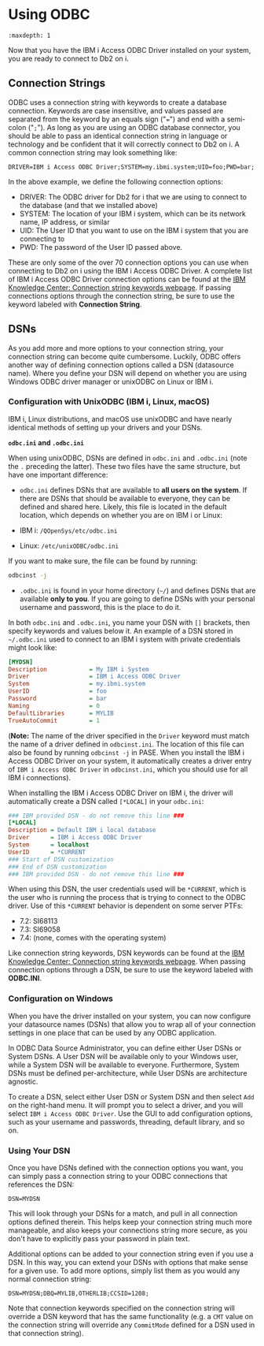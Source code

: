 # Using ODBC

```{toctree}
:maxdepth: 1
```

Now that you have the IBM i Access ODBC Driver installed on your system, you are
ready to connect to Db2 on i.

## Connection Strings

ODBC uses a connection string with keywords to create a database connection.
Keywords are case insensitive, and values passed are separated from the keyword
by an equals sign ("`=`") and end with a semi-colon ("`;`"). As long as you are
using an ODBC database connector, you should be able to pass an identical
connection string in language or technology and be confident that it will
correctly connect to Db2 on i. A common connection string may look something like:

```ODBC connection string
DRIVER=IBM i Access ODBC Driver;SYSTEM=my.ibmi.system;UID=foo;PWD=bar;
```

In the above example, we define the following connection options:

* DRIVER: The ODBC driver for Db2 for i that we are using to connect to the
database (and that we installed above)
* SYSTEM: The location of your IBM i system, which can be its network name, IP
address, or similar
* UID: The User ID that you want to use on the IBM i system that you are
connecting to
* PWD: The password of the User ID passed above.

These are only some of the over 70 connection options you can use when
connecting to Db2 on i using the IBM i Access ODBC Driver. A complete list of
IBM i Access ODBC Driver connection options can be found at the
[IBM Knowledge Center: Connection string keywords webpage](https://www.ibm.com/support/knowledgecenter/ssw_ibm_i_74/rzaik/connectkeywords.htm).
If passing connections options through the connection string, be sure to use the
keyword labeled with **Connection String**.

## DSNs

As you add more and more options to your connection string, your connection
string can become quite cumbersome. Luckily, ODBC offers another way of defining
connection options called a DSN (datasource name). Where you define your DSN
will depend on whether you are using Windows ODBC driver manager or unixODBC on
Linux or IBM i.

### Configuration with UnixODBC (IBM i, Linux, macOS)

IBM i, Linux distributions, and macOS use unixODBC and have nearly identical
methods of setting up your drivers and your DSNs.

**`odbc.ini` and `.odbc.ini`**

When using unixODBC, DSNs are defined in `odbc.ini` and `.odbc.ini` (note the
`.` preceding the latter). These two files have the same structure, but have one
important difference:

* `odbc.ini` defines DSNs that are available to **all users on the system**.
If there are DSNs that should be available to everyone, they can be defined and
shared here. Likely, this file is located in the default location, which depends
on whether you are on IBM i or Linux:

* IBM i: `/QOpenSys/etc/odbc.ini`
* Linux: `/etc/unixODBC/odbc.ini`

If you want to make sure, the file can be found by running:

```bash
odbcinst -j
```

* `.odbc.ini` is found in your home directory (`~/`) and defines DSNs that are
available **only to you**. If you are going to define DSNs with your personal
username and password, this is the place to do it.

In both `odbc.ini` and `.odbc.ini`, you name your DSN with `[]` brackets, then
specify keywords and values below it. An example of a DSN stored in
`~/.odbc.ini` used to connect to an IBM i system with private credentials might
look like:

```ini
[MYDSN]
Description            = My IBM i System
Driver                 = IBM i Access ODBC Driver
System                 = my.ibmi.system
UserID                 = foo
Password               = bar
Naming                 = 0
DefaultLibraries       = MYLIB
TrueAutoCommit         = 1
```

(**Note:** The name of the driver specified in the `Driver` keyword must match
the name of a driver defined in `odbcinst.ini`. The location of this file can
also be found by running `odbcinst -j` in PASE. When you install the IBM i
Access ODBC Driver on your system, it automatically creates a driver entry of
`IBM i Access ODBC Driver` in `odbcinst.ini`, which you should use for all
IBM i connections).

When installing the IBM i Access ODBC Driver on IBM i, the driver will
automatically create a DSN called `[*LOCAL]` in your `odbc.ini`:

```ini
### IBM provided DSN - do not remove this line ###
[*LOCAL]
Description = Default IBM i local database
Driver      = IBM i Access ODBC Driver
System      = localhost
UserID      = *CURRENT
### Start of DSN customization
### End of DSN customization
### IBM provided DSN - do not remove this line ###
```

When using this DSN, the user credentials used will be `*CURRENT`, which is the
user who is running the process that is trying to connect to the ODBC driver.
Use of this `*CURRENT` behavior is dependent on some server PTFs:

* 7.2: SI68113
* 7.3: SI69058
* 7.4: (none, comes with the operating system)

Like connection string keywords, DSN keywords can be found at the
[IBM Knowledge Center: Connection string keywords webpage](https://www.ibm.com/support/knowledgecenter/ssw_ibm_i_74/rzaik/connectkeywords.htm).
When passing connection options through a DSN, be sure to use the keyword
labeled with **ODBC.INI**.

### Configuration on Windows

When you have the driver installed on your system, you can now configure your
datasource names (DSNs) that allow you to wrap all of your connection settings
in one place that can be used by any ODBC application.

In ODBC Data Source Administrator, you can define either User DSNs or System
DSNs. A User DSN will be available only to your Windows user, while a System DSN
will be available to everyone. Furthermore, System DSNs must be defined
per-architecture, while User DSNs are architecture agnostic.

To create a DSN, select either User DSN or System DSN and then select `Add` on
the right-hand menu. It will prompt you to select a driver, and you will select
`IBM i Access ODBC Driver`. Use the GUI to add configuration options, such as
your username and passwords, threading, default library, and so on.

### Using Your DSN

Once you have DSNs defined with the connection options you want, you can simply
pass a connection string to your ODBC connections that references the DSN:

```ODBC connection string
DSN=MYDSN
```

This will look through your DSNs for a match, and pull in all connection options
defined therein. This helps keep your connection string much more manageable,
and also keeps your connections string more secure, as you don't have to
explicitly pass your password in plain text.

Additional options can be added to your connection string even if you use a DSN.
In this way, you can extend your DSNs with options that make sense for a given
use. To add more options, simply list them as you would any normal connection string:

```ODBC connection string
DSN=MYDSN;DBQ=MYLIB,OTHERLIB;CCSID=1208;
```

Note that connection keywords specified on the connection string will override a
DSN keyword that has the same functionality (e.g. a `CMT` value on the
connection string will override any `CommitMode` defined for a DSN used in that
connection string).
